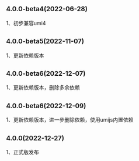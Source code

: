 ## <small>4.0.0-beta4(2022-06-28)</small>

1、初步兼容umi4

## <small>4.0.0-beta5(2022-11-07)</small>

1、更新依赖版本

## <small>4.0.0-beta6(2022-12-07)</small>

1、更新依赖版本，删除多余依赖

## <small>4.0.0-beta6(2022-12-09)</small>

1、更新依赖版本，进一步删除依赖，使用umijs内置依赖

## <small>4.0.0(2022-12-27)</small>

1、正式版发布
